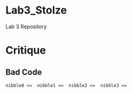 Lab3_Stolze
===========

Lab 3 Repository

# Critique

## Bad Code 
 `nibble0 <= 
nibble1 <= 
nibble2 <= 
nibble3 <= `
